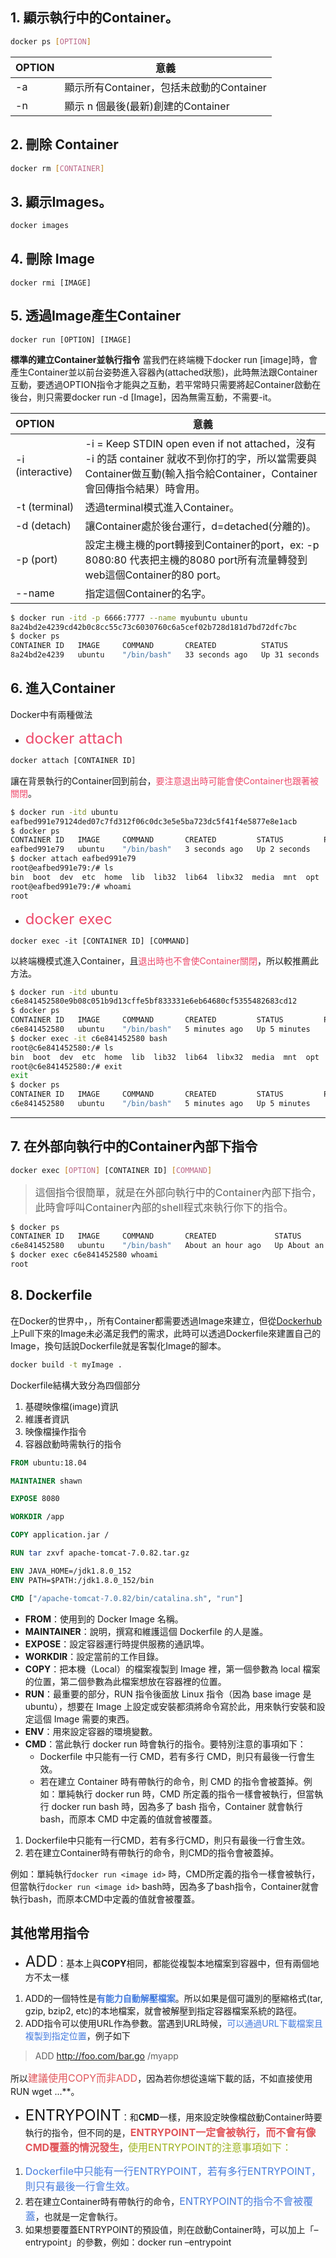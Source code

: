 ## 1. 顯示執行中的Container。

```bash
docker ps [OPTION]
```

| OPTION   |     意義             |
| -------- | --------            |
| -a       | 顯示所有Container，包括未啟動的Container     |
| -n       | 顯示 n 個最後(最新)創建的Container    |

## 2. 刪除 Container

```bash
docker rm [CONTAINER]
```

## 3. 顯示Images。
   
```bash
docker images
```

## 4. 刪除 Image
```
docker rmi [IMAGE]
```


## 5. 透過Image產生Container
```
docker run [OPTION] [IMAGE]
```

**標準的建立Container並執行指令**
當我們在終端機下docker run [image]時，會產生Container並以前台姿勢進入容器內(attached狀態)，此時無法跟Container互動，要透過OPTION指令才能與之互動，若平常時只需要將起Container啟動在後台，則只需要docker run -d [Image]，因為無需互動，不需要-it。

| OPTION           | 意義                                                                                                                     |
|:---------------- | ------------------------------------------------------------------------------------------------------------------------ |
| -i (interactive) | -i = Keep STDIN open even if not attached，沒有 -i 的話 container 就收不到你打的字，所以當需要與Container做互動(輸入指令給Container，Container會回傳指令結果）時會用。                                                                |
| -t (terminal)    | 透過terminal模式進入Container。                                                                                               |
| -d (detach)      | 讓Container處於後台運行，d=detached(分離的)。                                                                                 |
| -p (port)        | 設定主機主機的port轉接到Container的port，ex: -p 8080:80 代表把主機的8080 port所有流量轉發到web這個Container的80 port。 |
| --name    | 指定這個Container的名字。                                                                  

```bash
$ docker run -itd -p 6666:7777 --name myubuntu ubuntu
8a24bd2e4239cd42b0c8cc55c73c6030760c6a5cef02b728d181d7bd72dfc7bc
$ docker ps
CONTAINER ID   IMAGE     COMMAND       CREATED          STATUS          PORTS                                       NAMES
8a24bd2e4239   ubuntu    "/bin/bash"   33 seconds ago   Up 31 seconds   0.0.0.0:6666->7777/tcp, :::6666->7777/tcp   myubuntu
```




## 6. 進入Container

Docker中有兩種做法

* <font size=5 color="#ee496a">docker attach</font>

```bash
docker attach [CONTAINER ID]
```


讓在背景執行的Container回到前台，<font color="#ee496a">要注意退出時可能會使Container也跟著被關閉</font>。

```bash
$ docker run -itd ubuntu
eafbed991e79124ded07c7fd312f06c0dc3e5e5ba723dc5f41f4e5877e8e1acb
$ docker ps
CONTAINER ID   IMAGE     COMMAND       CREATED         STATUS         PORTS     NAMES
eafbed991e79   ubuntu    "/bin/bash"   3 seconds ago   Up 2 seconds             affectionate_beaver
$ docker attach eafbed991e79
root@eafbed991e79:/# ls
bin  boot  dev  etc  home  lib  lib32  lib64  libx32  media  mnt  opt  proc  root  run  sbin  srv  sys  tmp  usr  var
root@eafbed991e79:/# whoami
root
```

* <font size=5 color="#ee496a">docker exec</font>
```
docker exec -it [CONTAINER ID] [COMMAND]
```

以終端機模式進入Container，且<font color="#ee496a">退出時也不會使Container關閉</font>，所以較推薦此方法。

```bash
$ docker run -itd ubuntu
c6e841452580e9b08c051b9d13cffe5bf833331e6eb64680cf5355482683cd12
$ docker ps
CONTAINER ID   IMAGE     COMMAND       CREATED         STATUS         PORTS     NAMES
c6e841452580   ubuntu    "/bin/bash"   5 minutes ago   Up 5 minutes             gracious_swirles
$ docker exec -it c6e841452580 bash
root@c6e841452580:/# ls
bin  boot  dev  etc  home  lib  lib32  lib64  libx32  media  mnt  opt  proc  root  run  sbin  srv  sys  tmp  usr  var
root@c6e841452580:/# exit
exit
$ docker ps
CONTAINER ID   IMAGE     COMMAND       CREATED         STATUS         PORTS     NAMES
c6e841452580   ubuntu    "/bin/bash"   5 minutes ago   Up 5 minutes             gracious_swirles
```

---

## 7. 在外部向執行中的Container內部下指令

```bash
docker exec [OPTION] [CONTAINER ID] [COMMAND]
```

> <font size=3>這個指令很簡單，就是在外部向執行中的Container內部下指令，此時會呼叫Container內部的shell程式來執行你下的指令。</font>
```bash
$ docker ps
CONTAINER ID   IMAGE     COMMAND       CREATED             STATUS             PORTS     NAMES
c6e841452580   ubuntu    "/bin/bash"   About an hour ago   Up About an hour             gracious_swirles
$ docker exec c6e841452580 whoami
root
```


## 8. Dockerfile

在Docker的世界中，，所有Container都需要透過Image來建立，但從[Dockerhub](https://hub.docker.com/)上Pull下來的Image未必滿足我們的需求，此時可以透過Dockerfile來建置自己的Image，換句話說Dockerfile就是客製化Image的腳本。

```bash
docker build -t myImage .
```


Dockerfile結構大致分為四個部分
1. 基礎映像檔(image)資訊
2. 維護者資訊
3. 映像檔操作指令
4. 容器啟動時需執行的指令

```Dockerfile
FROM ubuntu:18.04

MAINTAINER shawn

EXPOSE 8080

WORKDIR /app

COPY application.jar /

RUN tar zxvf apache-tomcat-7.0.82.tar.gz

ENV JAVA_HOME=/jdk1.8.0_152
ENV PATH=$PATH:/jdk1.8.0_152/bin

CMD ["/apache-tomcat-7.0.82/bin/catalina.sh", "run"]
```

- **FROM**：使用到的 Docker Image 名稱。
- **MAINTAINER**：說明，撰寫和維護這個 Dockerfile 的人是誰。
- **EXPOSE**：設定容器運行時提供服務的通訊埠。
- **WORKDIR**：設定當前的工作目錄。
- **COPY**：把本機（Local）的檔案複製到 Image 裡，第一個參數為 local 檔案的位置，第二個參數為此檔案想放在容器裡的位置。
- **RUN**：最重要的部分，RUN 指令後面放 Linux 指令（因為 base image 是 ubuntu），想要在 Image 上設定或安裝都須將命令寫於此，用來執行安裝和設定這個 Image 需要的東西。
- **ENV**：用來設定容器的環境變數。
- **CMD**：當此執行 docker run 時會執行的指令。要特別注意的事項如下：
    - Dockerfile 中只能有一行 CMD，若有多行 CMD，則只有最後一行會生效。
    - 若在建立 Container 時有帶執行的命令，則 CMD 的指令會被蓋掉。例如：單純執行 docker run 時，CMD 所定義的指令一樣會被執行，但當執行 docker run bash 時，因為多了 bash 指令，Container 就會執行 bash，而原本 CMD 中定義的值就會被覆蓋。
      
1. Dockerfile中只能有一行CMD，若有多行CMD，則只有最後一行會生效。
2. 若在建立Container時有帶執行的命令，則CMD的指令會被蓋掉。

例如：單純執行`docker run <image id>` 時，CMD所定義的指令一樣會被執行，但當執行`docker run <image id>` bash時，因為多了bash指令，Container就會執行bash，而原本CMD中定義的值就會被覆蓋。

## 其他常用指令

* <font size=5>ADD</font>：基本上與**COPY**相同，都能從複製本地檔案到容器中，但有兩個地方不太一樣
1. ADD的一個特性是<font color="#457bde">**有能力自動解壓檔案**</font>。所以如果是個可識別的壓縮格式(tar, gzip, bzip2, etc)的本地檔案，就會被解壓到指定容器檔案系統的路徑。
2. ADD指令可以使用URL作為參數。當遇到URL時候，<font color="#457bde">可以通過URL下載檔案且複製到指定位置</font>，例子如下

> ADD http://foo.com/bar.go /myapp


所以<font size=3 color="#e1565b">建議使用COPY而非ADD</font>，因為若你想從遠端下載的話，不如直接使用 RUN wget ...**。

* <font size=5>ENTRYPOINT</font>：和**CMD**一樣，用來設定映像檔啟動Container時要執行的指令，但不同的是，**<font size=3 color="#e1565b">ENTRYPOINT一定會被執行，而不會有像CMD覆蓋的情況發生</font>**，<font size=3 color="#9fb420">使用ENTRYPOINT的注意事項如下：</font>
  
1.  <font size=3 color="#457bde">Dockerfile中只能有一行ENTRYPOINT，若有多行ENTRYPOINT，則只有最後一行會生效。</font>
2.  若在建立Container時有帶執行的命令，<font size=3 color="#457bde">ENTRYPOINT的指令不會被覆蓋</font>，也就是一定會執行。
3.  如果想要覆蓋ENTRYPOINT的預設值，則在啟動Container時，可以加上「–entrypoint」的參數，例如：docker run –entrypoint

